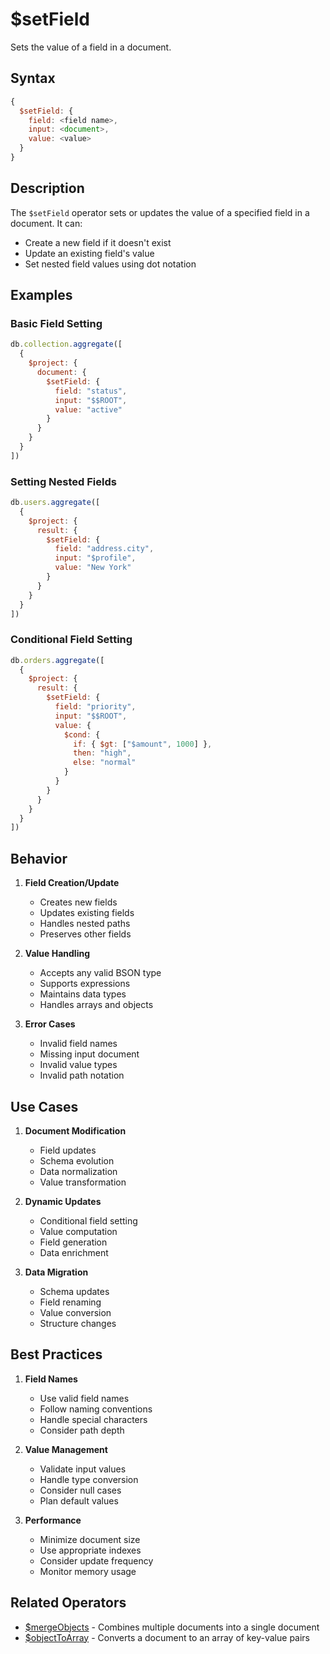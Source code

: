 # $setField

Sets the value of a field in a document.

## Syntax

```javascript
{
  $setField: {
    field: <field name>,
    input: <document>,
    value: <value>
  }
}
```

## Description

The `$setField` operator sets or updates the value of a specified field in a document. It can:
- Create a new field if it doesn't exist
- Update an existing field's value
- Set nested field values using dot notation

## Examples

### Basic Field Setting

```javascript
db.collection.aggregate([
  {
    $project: {
      document: {
        $setField: {
          field: "status",
          input: "$$ROOT",
          value: "active"
        }
      }
    }
  }
])
```

### Setting Nested Fields

```javascript
db.users.aggregate([
  {
    $project: {
      result: {
        $setField: {
          field: "address.city",
          input: "$profile",
          value: "New York"
        }
      }
    }
  }
])
```

### Conditional Field Setting

```javascript
db.orders.aggregate([
  {
    $project: {
      result: {
        $setField: {
          field: "priority",
          input: "$$ROOT",
          value: {
            $cond: {
              if: { $gt: ["$amount", 1000] },
              then: "high",
              else: "normal"
            }
          }
        }
      }
    }
  }
])
```

## Behavior

1. **Field Creation/Update**
   - Creates new fields
   - Updates existing fields
   - Handles nested paths
   - Preserves other fields

2. **Value Handling**
   - Accepts any valid BSON type
   - Supports expressions
   - Maintains data types
   - Handles arrays and objects

3. **Error Cases**
   - Invalid field names
   - Missing input document
   - Invalid value types
   - Invalid path notation

## Use Cases

1. **Document Modification**
   - Field updates
   - Schema evolution
   - Data normalization
   - Value transformation

2. **Dynamic Updates**
   - Conditional field setting
   - Value computation
   - Field generation
   - Data enrichment

3. **Data Migration**
   - Schema updates
   - Field renaming
   - Value conversion
   - Structure changes

## Best Practices

1. **Field Names**
   - Use valid field names
   - Follow naming conventions
   - Handle special characters
   - Consider path depth

2. **Value Management**
   - Validate input values
   - Handle type conversion
   - Consider null cases
   - Plan default values

3. **Performance**
   - Minimize document size
   - Use appropriate indexes
   - Consider update frequency
   - Monitor memory usage

## Related Operators

- [$mergeObjects](mergeObjects.md) - Combines multiple documents into a single document
- [$objectToArray](objectToArray.md) - Converts a document to an array of key-value pairs 